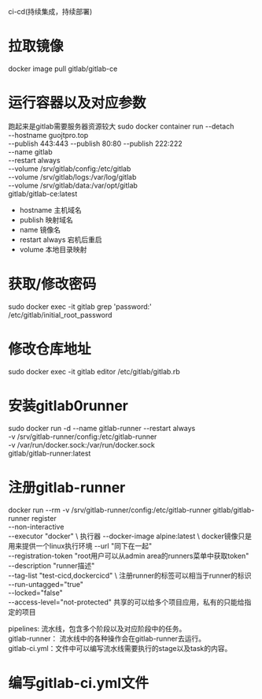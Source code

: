 ci-cd(持续集成，持续部署)

# 拉取镜像
docker image pull gitlab/gitlab-ce
# 运行容器以及对应参数
跑起来是gitlab需要服务器资源较大
sudo docker container run --detach \
  --hostname guojtpro.top \
  --publish 443:443 --publish 80:80 --publish 222:222 \
  --name gitlab \
  --restart always \
  --volume /srv/gitlab/config:/etc/gitlab \
  --volume /srv/gitlab/logs:/var/log/gitlab \
  --volume /srv/gitlab/data:/var/opt/gitlab \
  gitlab/gitlab-ce:latest

  - hostname 主机域名
  - publish 映射域名
  - name 镜像名
  - restart always 宕机后重启
  - volume 本地目录映射

# 获取/修改密码
sudo docker exec -it gitlab grep 'password:' /etc/gitlab/initial_root_password
# 修改仓库地址
sudo docker exec -it gitlab editor /etc/gitlab/gitlab.rb
# 安装gitlab0runner
sudo docker run -d --name gitlab-runner --restart always \
  -v /srv/gitlab-runner/config:/etc/gitlab-runner \
  -v /var/run/docker.sock:/var/run/docker.sock \
  gitlab/gitlab-runner:latest
# 注册gitlab-runner
docker run --rm -v /srv/gitlab-runner/config:/etc/gitlab-runner gitlab/gitlab-runner register \
  --non-interactive \
  --executor "docker" \   执行器
  --docker-image alpine:latest \  docker镜像只是用来提供一个linux执行环境
  --url "同下在一起" \
  --registration-token "root用户可以从admin area的runners菜单中获取token" \
  --description "runner描述" \
  --tag-list "test-cicd,dockercicd" \    注册runner的标签可以相当于runner的标识
  --run-untagged="true" \
  --locked="false" \
  --access-level="not-protected"   共享的可以给多个项目应用，私有的只能给指定的项目

pipelines: 流水线，包含多个阶段以及对应阶段中的任务。   
gitlab-runner： 流水线中的各种操作会在gitlab-runner去运行。   
gitlab-ci.yml：文件中可以编写流水线需要执行的stage以及task的内容。

# 编写gitlab-ci.yml文件

